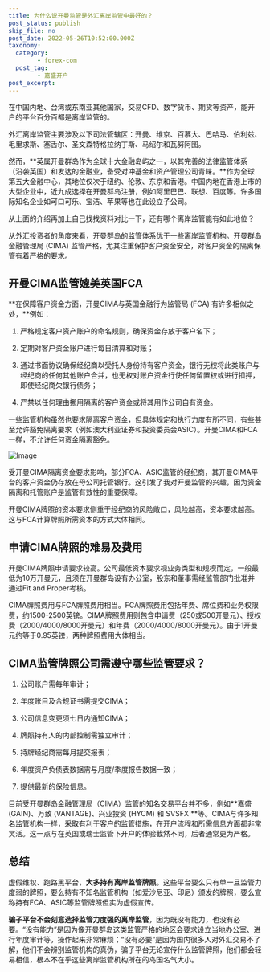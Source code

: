 ```yaml
---
title: 为什么说开曼监管是外汇离岸监管中最好的？
post_status: publish
skip_file: no
post_date: 2022-05-26T10:52:00.000Z
taxonomy:
  category:
        - forex-com
  post_tag:
        - 嘉盛开户
post_excerpt: 
---
```

在中国内地、台湾或东南亚其他国家，交易CFD、数字货币、期货等资产，能开户的平台百分百都是离岸监管的。

外汇离岸监管主要涉及以下司法管辖区：开曼、维京、百慕大、巴哈马、伯利兹、毛里求斯、塞舌尔、圣文森特格拉纳丁斯、马绍尔和瓦努阿图。

然而，**英属开曼群岛作为全球十大金融岛屿之一，以其完善的法律监管体系（沿袭英国）和发达的金融业，备受对冲基金和资产管理公司青睐。**作为全球第五大金融中心，其地位仅次于纽约、伦敦、东京和香港。中国内地在香港上市的大型企业中，近九成选择在开曼群岛注册，例如阿里巴巴、联想、百度等。许多国际知名企业如可口可乐、宝洁、苹果等也在此设立子公司。

从上面的介绍再加上自己找找资料对比一下，还有哪个离岸监管能有如此地位？

从外汇投资者的角度来看，开曼群岛的监管体系优于一些离岸监管机构。开曼群岛金融管理局 (CIMA) 监管严格，尤其注重保护客户资金安全，对客户资金的隔离保管有着严格的要求。

## 开曼CIMA监管媲美英国FCA

**在保障客户资金方面，开曼CIMA与英国金融行为监管局 (FCA) 有许多相似之处，**例如：

1. 严格规定客户资产账户的命名规则，确保资金存放于客户名下；

1. 定期对客户资金账户进行每日清算和对账；

1. 通过书面协议确保经纪商以受托人身份持有客户资金，银行无权将此类账户与经纪商的任何其他账户合并，也无权对账户资金行使任何留置权或进行扣押，即使经纪商欠银行债务；

1. 严禁以任何理由挪用隔离的客户资金或将其用作公司自有资金。

一些监管机构虽然也要求隔离客户资金，但具体规定和执行力度有所不同，有些甚至允许豁免隔离要求（例如澳大利亚证券和投资委员会ASIC）。开曼CIMA和FCA一样，不允许任何资金隔离豁免。

![Image](https://prod-files-secure.s3.us-west-2.amazonaws.com/39ed1227-6d7d-4570-be36-9ccd4a2c4241/bd849744-3fcb-4a37-8312-357962c8f065/image.png?X-Amz-Algorithm=AWS4-HMAC-SHA256&X-Amz-Content-Sha256=UNSIGNED-PAYLOAD&X-Amz-Credential=ASIAZI2LB466WTAQOLVO%2F20250912%2Fus-west-2%2Fs3%2Faws4_request&X-Amz-Date=20250912T101357Z&X-Amz-Expires=3600&X-Amz-Security-Token=IQoJb3JpZ2luX2VjELH%2F%2F%2F%2F%2F%2F%2F%2F%2F%2FwEaCXVzLXdlc3QtMiJHMEUCIQDy6lHJqgG%2Fb9hhG%2B9SQzDfdUdV%2FbOahcfzypYfSq4MhgIgZTsKVNXauwfyuACQObchsaUNBx0Fy9JV81DcXFYRw1Qq%2FwMIKhAAGgw2Mzc0MjMxODM4MDUiDJZKxq1vQD%2BnpHR1eyrcA%2BHUe09TgecPQVrgyHFxVWGyaJNN996a7kEQv2o%2BUU4ugTh1d1lBqnxgOFiWyEN3EO%2FFVyF9ADjE9I%2FANFBLmSQ2EEoUHsCHNTU%2BhNDOgh3HcqB36wX6%2BF%2BFhi7PwD4foPjCgsw9Ta1FjmJVq5DOjZeGbdrYc9TQVXXd7MqXQgzWTnL3dGmsnz62u1QRitiD97fhHQgOr6J%2BWE54GGSYgr65kTx6sInsP9gXqFoXk1cvyNZXHm5xmk4dWaqOzXN%2BS4komSroi3IsypsxYyL%2BvDxQ%2F20zORcLxLe0Hkd0T2lsao2f0TX2iONz4S8Y7wqRiqsSCWfGA2ZejqqpXfVZcpk0e2k%2BgWh7XmiOfgB%2FdD%2F%2Ffe9Q2u4qyYq7qipf5r25wxZwKZG1LHXyet4PMbw4no1MoV3DPJwUTxcxRiGYkYIGLt3PHQFoBy8lvNUW97LddQ%2BNMFkzxBxU9%2B6eo%2FzobCllgOOETySzqZYTDUmoIbsvb7lkBiO4SJiW0%2Fk187oogfQRqdTmxX5yCWp3Abe2U1RshqbqXi5AOkIHnPCMC1ThxfFwphJzln5KBQlztBEFJgEizkUc9628SpJefnUJ6HRa5PvfI3QMCH129up%2BAx8y3nZGs2tBzpfzd9TyMJLHj8YGOqUBue%2FDejO7USILckxZLGr%2FV78zubCt0cEyhld%2Fd6oG8z6gzUVL9zpX2AoQrkPEo1wfQGox3LLnw3aSjKHxY7bzRoLGvjJELGZay4cYDiOqeqz5BelsVkRj27a7zXS3fPHkgtdX4B8R%2BIW0pUmarsHuhF3Nf%2BJf5gBVdk7CkHoTKP1W5JSvALxTB90ccZbM1oUnUZkFZK1JyY%2F7U4DWUT9tqoAuYfDF&X-Amz-Signature=14976e2fef6cb13220e63eaac9f812c26dda7292b4778fc5b7c1b70ceda720a2&X-Amz-SignedHeaders=host&x-amz-checksum-mode=ENABLED&x-id=GetObject)

受开曼CIMA隔离资金要求影响，部分FCA、ASIC监管的经纪商，其开曼CIMA平台的客户资金仍存放在母公司托管银行。这引发了我对开曼监管的兴趣，因为资金隔离和托管账户是监管有效性的重要保障。

开曼CIMA牌照的资本要求侧重于经纪商的风险敞口，风险越高，资本要求越高。这与FCA计算牌照所需资本的方式大体相同。

## **申请CIMA牌照的难易及费用**

开曼CIMA牌照申请要求较高。公司最低资本要求视业务类型和规模而定，一般最低为10万开曼元，且须在开曼群岛设有办公室，股东和董事需经监管部门批准并通过Fit and Proper考核。

CIMA牌照费用与FCA牌照费用相当。FCA牌照费用包括年费、席位费和业务权限费，约1500-2500英镑。CIMA牌照费用则包含申请费（250或500开曼元）、授权费（2000/4000/8000开曼元）和年费（2000/4000/8000开曼元）。由于1开曼元约等于0.95英镑，两种牌照费用大体相当。

## CIMA监管牌照公司需遵守哪些监管要求？

1. 公司账户需每年审计；

1. 年度账目及合规证书需提交CIMA；

1. 公司信息变更须七日内通知CIMA；

1. 牌照持有人的内部控制需独立审计；

1. 持牌经纪商需每月提交报表；

1. 年度资产负债表数据需与月度/季度报告数据一致；

1. 提供最新的保险信息。

目前受开曼群岛金融管理局（CIMA）监管的知名交易平台并不多，例如**嘉盛 (GAIN)、万致 (VANTAGE)、兴业投资 (HYCM) 和 SVSFX **等。CIMA与许多知名监管机构一样，采取有利于客户的监管措施，在开户流程和所需信息方面都非常灵活。这一点与在英国或瑞士监管下开户的体验截然不同，后者通常更为严格。

## 总结

虚假维权、跑路黑平台，**大多持有离岸监管牌照**。这些平台要么只有单一且监管力度弱的牌照，要么持有不知名监管机构（如爱沙尼亚、印尼）颁发的牌照，要么宣称持有FCA、ASIC等监管牌照但实为虚假宣传。

**骗子平台不会刻意选择监管力度强的离岸监管**，因为既没有能力，也没有必要。“没有能力”是因为像开曼群岛这类监管严格的地区会要求设立当地办公室、进行年度审计等，操作起来非常麻烦；“没有必要”是因为国内很多人对外汇交易不了解，他们不会辨别监管机构的真伪，骗子平台无论宣传什么监管牌照，他们都会轻易相信，根本不在乎这些离岸监管机构所在的岛国名气大小。